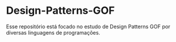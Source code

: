 # Design-Patterns-GOF
Esse repositório está focado no estudo de Design Patterns GOF por diversas linguagens de programações.
